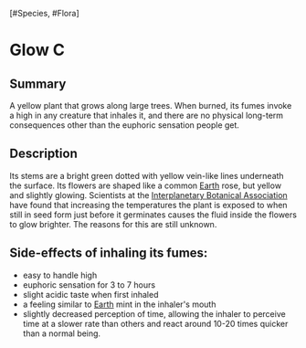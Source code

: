 [#Species, #Flora]

# Glow C

## Summary

A yellow plant that grows along large trees. When burned, its fumes invoke a high in any creature that inhales it, and there are no physical long-term consequences other than the euphoric sensation people get.

## Description

Its stems are a bright green dotted with yellow vein-like lines underneath the surface. Its flowers are shaped like a common [Earth](../../Planets/Earth.md) rose, but yellow and slightly glowing. Scientists at the [Interplanetary Botanical Association](../../Locations/Interplanetary%20Botanical%20Association.md) have found that increasing the temperatures the plant is exposed to when still in seed form just before it germinates causes the fluid inside the flowers to glow brighter. The reasons for this are still unknown.

## Side-effects of inhaling its fumes:
- easy to handle high
- euphoric sensation for 3 to 7 hours
- slight acidic taste when first inhaled
- a feeling similar to [Earth](../../Planets/Earth.md) mint in the inhaler's mouth
- slightly decreased perception of time, allowing the inhaler to perceive time at a slower rate than others and react around 10-20 times quicker than a normal being.
